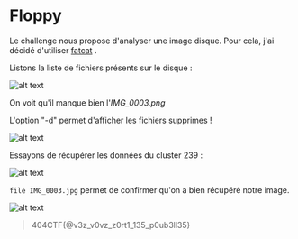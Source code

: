 # Floppy

Le challenge nous propose d'analyser une image disque. Pour cela, j'ai décidé d'utiliser [fatcat](https://github.com/Gregwar/fatcat) .

Listons la liste de fichiers présents sur le disque :

![alt text](https://github.com/anonylouis/404ctf/blob/master/Analyse_forensique/Floppy/files.png)

On voit qu'il manque bien l'_IMG\_0003.png_

L'option "-d"  permet d'afficher les fichiers supprimes !

![alt text](https://github.com/anonylouis/404ctf/blob/master/Analyse_forensique/Floppy/deleted_files.png)

Essayons de récupérer les données du cluster 239 :

![alt text](https://github.com/anonylouis/404ctf/blob/master/Analyse_forensique/Floppy/extract.png)

`file IMG_0003.jpg` permet de confirmer qu'on a bien récupéré notre image.

![alt text](https://github.com/anonylouis/404ctf/blob/master/Analyse_forensique/Floppy/IMG_0003.jpg)

> 404CTF{@v3z_v0vz_z0rt1_135_p0ub3ll35}